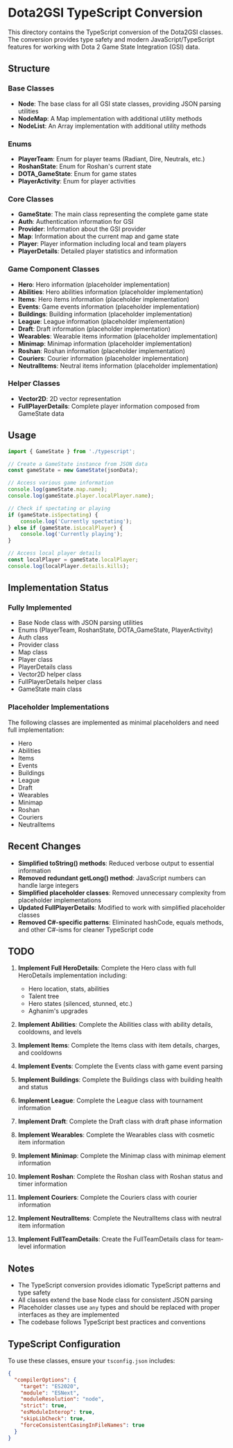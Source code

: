 # Dota2GSI TypeScript Conversion

This directory contains the TypeScript conversion of the Dota2GSI classes. The conversion provides type safety and modern JavaScript/TypeScript features for working with Dota 2 Game State Integration (GSI) data.

## Structure

### Base Classes
- **Node**: The base class for all GSI state classes, providing JSON parsing utilities
- **NodeMap**: A Map implementation with additional utility methods
- **NodeList**: An Array implementation with additional utility methods

### Enums
- **PlayerTeam**: Enum for player teams (Radiant, Dire, Neutrals, etc.)
- **RoshanState**: Enum for Roshan's current state
- **DOTA_GameState**: Enum for game states
- **PlayerActivity**: Enum for player activities

### Core Classes
- **GameState**: The main class representing the complete game state
- **Auth**: Authentication information for GSI
- **Provider**: Information about the GSI provider
- **Map**: Information about the current map and game state
- **Player**: Player information including local and team players
- **PlayerDetails**: Detailed player statistics and information

### Game Component Classes
- **Hero**: Hero information (placeholder implementation)
- **Abilities**: Hero abilities information (placeholder implementation)
- **Items**: Hero items information (placeholder implementation)
- **Events**: Game events information (placeholder implementation)
- **Buildings**: Building information (placeholder implementation)
- **League**: League information (placeholder implementation)
- **Draft**: Draft information (placeholder implementation)
- **Wearables**: Wearable items information (placeholder implementation)
- **Minimap**: Minimap information (placeholder implementation)
- **Roshan**: Roshan information (placeholder implementation)
- **Couriers**: Courier information (placeholder implementation)
- **NeutralItems**: Neutral items information (placeholder implementation)

### Helper Classes
- **Vector2D**: 2D vector representation
- **FullPlayerDetails**: Complete player information composed from GameState data

## Usage

```typescript
import { GameState } from './typescript';

// Create a GameState instance from JSON data
const gameState = new GameState(jsonData);

// Access various game information
console.log(gameState.map.name);
console.log(gameState.player.localPlayer.name);

// Check if spectating or playing
if (gameState.isSpectating) {
    console.log('Currently spectating');
} else if (gameState.isLocalPlayer) {
    console.log('Currently playing');
}

// Access local player details
const localPlayer = gameState.localPlayer;
console.log(localPlayer.details.kills);
```

## Implementation Status

### Fully Implemented
- Base Node class with JSON parsing utilities
- Enums (PlayerTeam, RoshanState, DOTA_GameState, PlayerActivity)
- Auth class
- Provider class
- Map class
- Player class
- PlayerDetails class
- Vector2D helper class
- FullPlayerDetails helper class
- GameState main class

### Placeholder Implementations
The following classes are implemented as minimal placeholders and need full implementation:
- Hero
- Abilities
- Items
- Events
- Buildings
- League
- Draft
- Wearables
- Minimap
- Roshan
- Couriers
- NeutralItems

## Recent Changes

- **Simplified toString() methods**: Reduced verbose output to essential information
- **Removed redundant getLong() method**: JavaScript numbers can handle large integers
- **Simplified placeholder classes**: Removed unnecessary complexity from placeholder implementations
- **Updated FullPlayerDetails**: Modified to work with simplified placeholder classes
- **Removed C#-specific patterns**: Eliminated hashCode, equals methods, and other C#-isms for cleaner TypeScript code

## TODO

1. **Implement Full HeroDetails**: Complete the Hero class with full HeroDetails implementation including:
   - Hero location, stats, abilities
   - Talent tree
   - Hero states (silenced, stunned, etc.)
   - Aghanim's upgrades

2. **Implement Abilities**: Complete the Abilities class with ability details, cooldowns, and levels

3. **Implement Items**: Complete the Items class with item details, charges, and cooldowns

4. **Implement Events**: Complete the Events class with game event parsing

5. **Implement Buildings**: Complete the Buildings class with building health and status

6. **Implement League**: Complete the League class with tournament information

7. **Implement Draft**: Complete the Draft class with draft phase information

8. **Implement Wearables**: Complete the Wearables class with cosmetic item information

9. **Implement Minimap**: Complete the Minimap class with minimap element information

10. **Implement Roshan**: Complete the Roshan class with Roshan status and timer information

11. **Implement Couriers**: Complete the Couriers class with courier information

12. **Implement NeutralItems**: Complete the NeutralItems class with neutral item information

13. **Implement FullTeamDetails**: Create the FullTeamDetails class for team-level information

## Notes

- The TypeScript conversion provides idiomatic TypeScript patterns and type safety
- All classes extend the base Node class for consistent JSON parsing
- Placeholder classes use `any` types and should be replaced with proper interfaces as they are implemented
- The codebase follows TypeScript best practices and conventions

## TypeScript Configuration

To use these classes, ensure your `tsconfig.json` includes:

```json
{
  "compilerOptions": {
    "target": "ES2020",
    "module": "ESNext",
    "moduleResolution": "node",
    "strict": true,
    "esModuleInterop": true,
    "skipLibCheck": true,
    "forceConsistentCasingInFileNames": true
  }
}
``` 